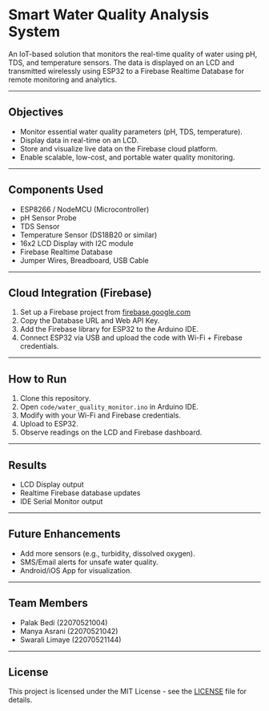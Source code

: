 # Smart Water Quality Analysis System

An IoT-based solution that monitors the real-time quality of water using pH, TDS, and temperature sensors. The data is displayed on an LCD and transmitted wirelessly using ESP32 to a Firebase Realtime Database for remote monitoring and analytics.

---

## Objectives

- Monitor essential water quality parameters (pH, TDS, temperature).
- Display data in real-time on an LCD.
- Store and visualize live data on the Firebase cloud platform.
- Enable scalable, low-cost, and portable water quality monitoring.

---

## Components Used

- ESP8266 / NodeMCU (Microcontroller)
- pH Sensor Probe
- TDS Sensor
- Temperature Sensor (DS18B20 or similar)
- 16x2 LCD Display with I2C module
- Firebase Realtime Database
- Jumper Wires, Breadboard, USB Cable

---

## Cloud Integration (Firebase)

1. Set up a Firebase project from [firebase.google.com](https://firebase.google.com/)
2. Copy the Database URL and Web API Key.
3. Add the Firebase library for ESP32 to the Arduino IDE.
4. Connect ESP32 via USB and upload the code with Wi-Fi + Firebase credentials.

---

## How to Run

1. Clone this repository.
2. Open `code/water_quality_monitor.ino` in Arduino IDE.
3. Modify with your Wi-Fi and Firebase credentials.
4. Upload to ESP32.
5. Observe readings on the LCD and Firebase dashboard.

---

## Results

- LCD Display output
- Realtime Firebase database updates
- IDE Serial Monitor output

---

## Future Enhancements

- Add more sensors (e.g., turbidity, dissolved oxygen).
- SMS/Email alerts for unsafe water quality.
- Android/iOS App for visualization.

---

## Team Members

- Palak Bedi (22070521004)
- Manya Asrani (22070521042)
- Swarali Limaye (22070521144)

---

## License

This project is licensed under the MIT License - see the [LICENSE](LICENSE) file for details.



